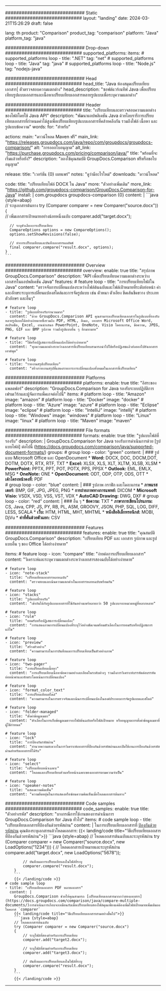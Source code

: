 
---
############################# Static ############################
layout: "landing"
date: 2024-03-21T15:26:29
draft: false

lang: th
product: "Comparison"
product_tag: "comparison"
platform: "Java"
platform_tag: "java"

############################# Drop-down ############################
supported_platforms:
  items:
    # supported_platforms loop
    - title: ".NET"
      tag: "net"
    # supported_platforms loop
    - title: "Java"
      tag: "java"
    # supported_platforms loop
    - title: "Node.js"
      tag: "nodejs-java"

############################# Head ############################
head_title: "Java ห้องสมุดเปรียบเทียบเอกสาร| ตัวตรวจสอบความแตกต่าง"
head_description: "ซอฟต์แวร์เนทีฟ Java เพื่อเปรียบเทียบรูปแบบเอกสารและเนื้อหาเปรียบเทียบเอกสารหลายรูปแบบเพื่อระบุความแตกต่าง"

############################# Header ############################
title: "เปรียบเทียบและตรวจสอบความแตกต่างของไฟล์โดยใช้ Java API"
description: "พัฒนาแอปพลิเคชัน Java ด้วยไลบรารีการเปรียบเทียบเอกสารที่กำหนดค่าได้สูงเพื่อเปรียบเทียบรูปแบบเอกสารที่คล้ายคลึงกัน รวมถึงไฟล์ เนื้อหา และรูปแบบข้อความ"
words:
  for: "สำหรับ"

actions:
  main: "ดาวน์โหลด Maven ฟรี"
  main_link: "https://releases.groupdocs.com/java/repo/com/groupdocs/groupdocs-comparison/"
  alt: "การออกใบอนุญาต"
  alt_link: "https://purchase.groupdocs.com/pricing/comparison/java/"
  title: "พร้อมที่จะเริ่มแล้วหรือยัง?"
  description: "ลองใช้คุณสมบัติ GroupDocs.Comparison ฟรีหรือขอใบอนุญาต"

release:
  title: "เวอร์ชัน {0} เผยแพร่"
  notes: "ดูว่ามีอะไรใหม่"
  downloads: "ดาวน์โหลด"

code:
  title: "เปรียบเทียบไฟล์ DOCX ใน Java"
  more: "ตัวอย่างเพิ่มเติม"
  more_link: "https://github.com/groupdocs-comparison/GroupDocs.Comparison-for-Java"
  install: |
    <dependency>
      <groupId>com.groupdocs</groupId>
      <artifactId>groupdocs-comparison</artifactId>
      <version>{0}</version>
    </dependency>
  content: |
    ```java {style=abap}  
    // ระบุเอกสารต้นทาง
    try (Comparer comparer = new Comparer("source.docx"))
    {    
      // เพิ่มเอกสารเป้าหมายอย่างน้อยหนึ่งฉบับ
      comparer.add("target.docx");

      // ระบุตัวเลือกการเปรียบเทียบ
      CompareOptions options = new CompareOptions();
      options.setShowRevisions(false);

      // ทำการเปรียบเทียบและบันทึกเอกสารผลลัพธ์
      final comparer.compare("result.docx", options);
    }    
    ```

############################# Overview ############################
overview:
  enable: true
  title: "สรุปภาพ GroupDocs.Comparison"
  description: "API เพื่อเปรียบเทียบความแตกต่างระหว่างเอกสารในแอปพลิเคชัน Java"
  features:
    # feature loop
    - title: "การเปรียบเทียบไฟล์ใน Java"
      content: "ตรวจจับการเปลี่ยนแปลงระหว่างไฟล์ต้นฉบับและไฟล์เป้าหมายที่ระดับย่อหน้า คำ และอักขระระบุการเปลี่ยนแปลงสไตล์และการจัดรูปแบบ เช่น ตัวหนา ตัวเอียง ขีดเส้นขีดขวาง ประเภทตัวอักษร และอื่นๆ"

    # feature loop
    - title: "รูปแบบที่รองรับจำนวนมาก"
      content: "ด้วย GroupDocs.Comparison API คุณสามารถเปรียบเทียบเอกสารในรูปแบบที่รองรับหลายรูปแบบได้อย่างง่ายดายซึ่งรวมถึง PDF, HTML, อีเมล, เอกสาร Microsoft Office Word, สเปรดชีต, Excel, งานนำเสนอ PowerPoint, OneNote, Visio ไดอะแกรม, ข้อความ, JPEG, PNG, GIF และ BMP รูปภาพ รวมถึงรูปแบบอื่น ๆ อีกมากมาย"

    # feature loop
    - title: "ใช้หรือปฏิเสธการเปลี่ยนแปลงได้อย่างง่ายดาย"
      content: "ทุกความแตกต่างระหว่างเอกสารที่เปรียบเทียบสามารถนำไปใช้หรือปฏิเสธแล้วส่งออกไปยังเอกสารเอาต์พุต"

    # feature loop
    - title: "รายงานสรุปเปรียบเทียบ"
      content: "สร้างรายงานสรุปที่แสดงรายการการเปลี่ยนแปลงทั้งหมดในเอกสารที่เปรียบเทียบ"

############################# Platforms ############################
platforms:
  enable: true
  title: "อิสระของแพลตฟอร์"
  description: "GroupDocs.Comparison for Java รองรับระบบปฏิบัติการ เฟรมเวิร์กและผู้จัดการแพ็คเกจต่อไปนี้"
  items:
    # platform loop
    - title: "Amazon"
      image: "amazon"
    # platform loop
    - title: "Docker"
      image: "docker"
    # platform loop
    - title: "Azure"
      image: "azure"
    # platform loop
    - title: "Eclipse"
      image: "eclipse"
    # platform loop
    - title: "IntelliJ"
      image: "intellij"
    # platform loop
    - title: "Windows"
      image: "windows"
    # platform loop
    - title: "Linux"
      image: "linux"
    # platform loop
    - title: "Maven"
      image: "maven"

############################# File formats ############################
formats:
  enable: true
  title: "รูปแบบไฟล์ที่รองรับ"
  description: |
    GroupDocs.Comparison for Java รองรับการดำเนินการด้วย [รูปแบบไฟล์] ต่อไปนี้ (https://docs.groupdocs.com/comparison/java/supported-document-formats/)
  groups:
    # group loop
    - color: "green"
      content: |
        ### รูปแบบ Microsoft Office และ OpenDocument
        * **Word:** DOCX, DOC, DOCM,DOT, DOTM, DOTX, RTX, RTF, TXT
        * **Excel:** XLSX, XLS, XLT, XLTM, XLSB, XLSM
        * **PowerPoint:** PPTX, PPT, POT, POTX, PPS, PPSX
        * **Outlook:** EML, EMLX, MSG
        * **OneNote:** ONE
        * **OpenDocument:** ODT, ODP, OTP, ODS, OTT
        * **เค้าโครงหน้าคงที่:** PDF        
    # group loop
    - color: "blue"
      content: |
        ### รูปภาพ กราฟิก และไดอะแกรม
        * **ภาพแรสเตอร์:** BMP, GIF, JPG, JPEG, PNG
        * **การถ่ายภาพทางการแพทย์:** DICOM
        * **Microsoft Visio:** VSDX, VSD, VSS, VST, VDX
        * **AutoCAD Drawing:** DWG, DXF
      # group loop
    - color: "red"
      content: |
        ### อื่น ๆ
        * **ข้อความ:** TXT
        * **ภาษาการเขียนโปรแกรม:** CS, Java, CPP, JS, PY, RB, PL, ASM, GROOVY, JSON, PHP, SQL, LOG, DIFF, LESS, SCALA
        * **เว็บ:** HTM, HTML, MHT, MHTML
        * **หนังสืออิเล็กทรอนิกส์:** MOBI, DjVu
        * **ค่าที่คั่นด้วยตัวแยก:** CSV

############################# Features ############################
features:
  enable: true
  title: "คุณสมบัติ GroupDocs.Comparison"
  description: "เปรียบเทียบ PDF และ เอกสาร รูปภาพ และรูปแบบอื่น ๆ ของ Office ได้อย่างง่ายดาย"

  items:
    # feature loop
    - icon: "compare"
      title: "ง่ายต่อการเปรียบเทียบเอกสาร"
      content: "วิเคราะห์และระบุความแตกต่างระหว่างเอกสารสองฉบับได้อย่างง่ายดาย"

    # feature loop
    - icon: "note-stack"
      title: "เปรียบเทียบเอกสารหลายฉบับ"
      content: "ตรวจสอบและเน้นความแตกต่างในเอกสารหลายฉบับพร้อมกัน"

    # feature loop
    - icon: "stacks"
      title: "รูปแบบที่รองรับ"
      content: "เข้ากันได้กับรูปแบบเอกสารที่ใช้กันอย่างแพร่หลายกว่า 50 รูปแบบจากหมวดหมู่ที่หลากหลาย"

    # feature loop
    - icon: "rule"
      title: "ยอมรับหรือปฏิเสธการเปลี่ยนแปลง"
      content: "การแสดงภาพการเปลี่ยนแปลงที่ระบุไว้อย่างชัดเจนพร้อมตัวเลือกในการยอมรับหรือปฏิเสธการแก้ไข"

    # feature loop
    - icon: "preview"
      title: "สร้างตัวอย่าง"
      content: "ความสามารถในการบันทึกผลการเปรียบเทียบเป็นตัวอย่างภาพ"

    # feature loop
    - icon: "two-pager"
      title: "การเปรียบเทียบเนื้อหา"
      content: "การเปรียบเทียบเนื้อหาข้อความอย่างละเอียดในระดับต่างๆ รวมถึงการวิเคราะห์บรรทัดต่อบรรทัดย่อหน้าคำและอักขระโดยเน้นการเปลี่ยนแปลง"

    # feature loop
    - icon: "format_color_text"
      title: "การเปรียบเทียบสไตล์"
      content: "ความสามารถในการตรวจจับและเน้นการเปลี่ยนแปลงในองค์ประกอบการจัดรูปแบบและสไตล์"

    # feature loop
    - icon: "folder-managed"
      title: "ตั้งค่าข้อมูลเมตา"
      content: "ตัวเลือกในการเก็บข้อมูลเมตาจากไฟล์ต้นฉบับหรือไฟล์เป้าหมาย หรืออนุญาตการตั้งค่าข้อมูลเมตาที่ผู้ใช้กำหนด"

    # feature loop
    - icon: "lock"
      title: "การป้องกันรหัสผ่าน"
      content: "อำนวยความสะดวกในการวิเคราะห์เอกสารที่ป้องกันด้วยรหัสผ่านและเปิดใช้งานการป้องกันด้วยรหัสผ่านสำหรับเอกสารที่ได้รับ"

    # feature loop
    - icon: "select"
      title: "เปรียบเทียบหน้าเฉพาะ"
      content: "โหลดและเปรียบเทียบส่วนหรือหน้าเฉพาะของเอกสารตามความจำเป็น"

    # feature loop
    - icon: "speaker-notes"
      title: "แสดงความคิดเห็น"
      content: "ความยืดหยุ่นในการแสดงหรือซ่อนความคิดเห็นเมื่อโหลดเอกสารต้นทาง"

############################# Code samples ############################
code_samples:
  enable: true
  title: "ตัวอย่างรหัส"
  description: "บางกรณีการใช้งานของการดำเนินการ GroupDocs.Comparison for Java ทั่วไป"
  items:
    # code sample loop
    - title: "เปรียบเทียบเอกสารที่ป้องกันด้วยรหัสผ่าน"
      content: |
        ในการเปรียบเทียบเอกสารที่ [ป้องกันด้วยรหัสผ่าน](https://docs.groupdocs.com/comparison/java/load-password-protected-documents/) คุณต้องระบุเอกสารแล้วโหลดเอกสาร:
        {{< landing/code title="วิธีเปรียบเทียบเอกสารที่ป้องกันด้วยรหัสผ่าน">}}
        ```java {style=abap}
        // โหลดเอกสารต้นฉบับและระบุรหัสผ่าน
        try (Comparer comparer = new Comparer("source.docx", new LoadOptions("1234")))
        {
            // โหลดเอกสารเป้าหมายและระบุรหัสผ่าน
            comparer.add("target.docx", new LoadOptions("5678"));
        
            // บันทึกผลการเปรียบเทียบลงในไฟล์ที่ระบุ
            comparer.compare("result.docx");
        }
        ```
        {{< /landing/code >}}
    # code sample loop
    - title: "เปรียบเทียบเอกสาร PDF หลายเอกสาร"
      content: |
        GroupDocs.Comparison ช่วยให้คุณสามารถ [เปรียบเทียบเอกสารมากกว่าสองเอกสาร](https://docs.groupdocs.com/comparison/java/compare-multiple-documents/)การดำเนินการเกือบจะเหมือนกับเมื่อเปรียบเทียบสองไฟล์คุณเพียงแค่ต้องเพิ่มไฟล์เป้าหมายเพิ่มเติมลงในคลาส `comparer`
        {{< landing/code title="วิธีเปรียบเทียบเอกสารสามอย่างขึ้นไป">}}
        ```java {style=abap}   
        // โหลดเอกสารต้นฉบับ
        try (Comparer comparer = new Comparer("source.docx") 
        {
            // ระบุไฟล์ที่สองสำหรับการเปรียบเทียบ
            comparer.add("target2.docx");

            // ระบุไฟล์ที่สามสำหรับการเปรียบเทียบ
            comparer.add("target3.docx");

            // บันทึกผลการเปรียบเทียบลงในไฟล์ที่ระบุ
            comparer.compare("result.docx");
        }
        ```
        {{< /landing/code >}}

---


